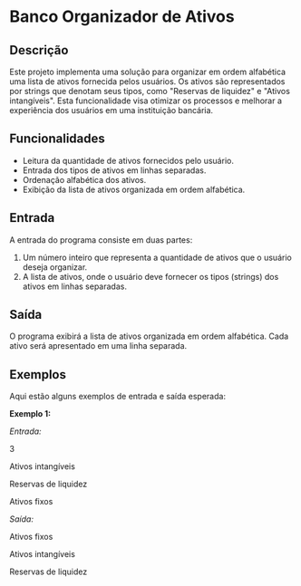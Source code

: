# Banco Organizador de Ativos

## Descrição

Este projeto implementa uma solução para organizar em ordem alfabética uma lista de ativos fornecida pelos usuários. Os ativos são representados por strings que denotam seus tipos, como "Reservas de liquidez" e "Ativos intangíveis". Esta funcionalidade visa otimizar os processos e melhorar a experiência dos usuários em uma instituição bancária.

## Funcionalidades

- Leitura da quantidade de ativos fornecidos pelo usuário.
- Entrada dos tipos de ativos em linhas separadas.
- Ordenação alfabética dos ativos.
- Exibição da lista de ativos organizada em ordem alfabética.

## Entrada

A entrada do programa consiste em duas partes:

1. Um número inteiro que representa a quantidade de ativos que o usuário deseja organizar.
2. A lista de ativos, onde o usuário deve fornecer os tipos (strings) dos ativos em linhas separadas.

## Saída

O programa exibirá a lista de ativos organizada em ordem alfabética. Cada ativo será apresentado em uma linha separada.

## Exemplos

Aqui estão alguns exemplos de entrada e saída esperada:

**Exemplo 1:**

*Entrada:*

3

Ativos intangíveis 

Reservas de liquidez

Ativos fixos


*Saída:*

Ativos fixos

Ativos intangíveis

Reservas de liquidez